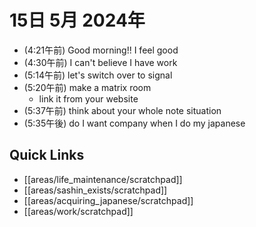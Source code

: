 # 15日 5月 2024年
- (4:21午前) Good morning!! I feel good
- (4:30午前) I can't believe I have work
- (5:14午前) let's switch over to signal
- (5:20午前) make a matrix room
  - link it from your website
- (5:37午前) think about your whole note situation
- (5:35午後) do I want company when I do my japanese



 



## Quick Links
- [[areas/life_maintenance/scratchpad]]
- [[areas/sashin_exists/scratchpad]]
- [[areas/acquiring_japanese/scratchpad]]
- [[areas/work/scratchpad]]
